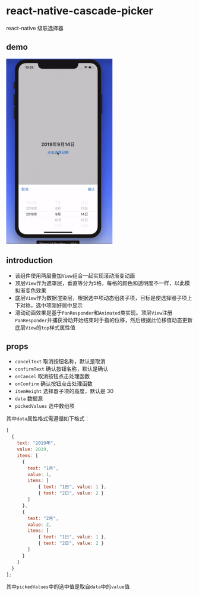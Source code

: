 # react-native-cascade-picker

react-native 级联选择器

## demo

<img height='500' src='images/picker.gif'>

## introduction  

- 该组件使用两层叠加`View`组合一起实现滚动渐变动画  
- 顶层`View`作为遮罩层，垂直等分为5格，每格的颜色和透明度不一样，以此模拟渐变色效果  
- 底层`View`作为数据渲染层，根据选中项动态组装子项，目标是使选择器子项上下对称，选中项刚好居中显示  
- 滑动动画效果是基于`PanResponder`和`Animated`类实现。顶层`View`注册`PanResponder`并捕获滑动开始结束时手指的位移，然后根据此位移值动态更新底层`View`的`top`样式属性值

## props

- `cancelText` 取消按钮名称，默认是取消
- `confirmText` 确认按钮名称，默认是确认
- `onCancel` 取消按钮点击处理函数
- `onConfirm` 确认按钮点击处理函数
- `itemHeight` 选择器子项的高度，默认是 30
- `data` 数据源
- `pickedValues` 选中数组项

其中`data`属性格式需遵循如下格式：

```javascript
[
  {
    text: "2019年",
    value: 2019,
    items: [
      {
        text: "1月",
        value: 1,
        items: [
            { text: "1日", value: 1 }, 
            { text: "2日", value: 2 }
        ]
      },
      {
        text: "2月",
        value: 2,
        items: [
            { text: "1日", value: 1 }, 
            { text: "2日", value: 2 }
        ]
      }
    ]
  }
];
```  

其中`pickedValues`中的选中值是取自`data`中的`value`值
